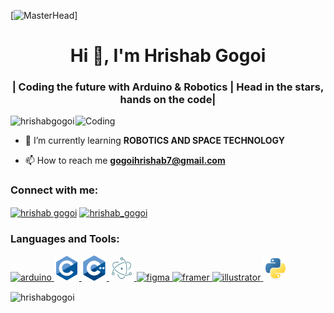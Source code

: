 [![MasterHead](https://camo.githubusercontent.com/64fde10e402d3aaab6bdf83b74dd7275e18ec28ba031fa0fdb0c48990ab963d3/68747470733a2f2f7777772e6368617270656e692e636f6d2f7374617469632f696d616765732f6172726f772d66756e6374696f6e732d696e2d636c6173732d70726f706572746965732d6d696768742d6e6f742d62652d61732d67726561742d61732d77652d7468696e6b2f62616e6e65722e676966)]
<h1 align="center">Hi 👋, I'm Hrishab Gogoi</h1>
<h3 align="center">| Coding the future with Arduino & Robotics | Head in the stars, hands on the code|</h3>
<img align="right" alt="Coding" width="400" src="https://cdn.dribbble.com/users/42048/screenshots/8350927/media/23289b76ac7353ad4f0d0619ce6e9f2d.gif">


<p align="left"> <img src="https://komarev.com/ghpvc/?username=hrishabgogoi&label=Profile%20views&color=0e75b6&style=flat" alt="hrishabgogoi" /> </p>

- 🌱 I’m currently learning **ROBOTICS AND SPACE TECHNOLOGY**

- 📫 How to reach me **gogoihrishab7@gmail.com**

<h3 align="left">Connect with me:</h3>
<p align="left">
<a href="https://linkedin.com/in/hrishab gogoi" target="blank"><img align="center" src="https://raw.githubusercontent.com/rahuldkjain/github-profile-readme-generator/master/src/images/icons/Social/linked-in-alt.svg" alt="hrishab gogoi" height="30" width="40" /></a>
<a href="https://instagram.com/hrishab_gogoi" target="blank"><img align="center" src="https://raw.githubusercontent.com/rahuldkjain/github-profile-readme-generator/master/src/images/icons/Social/instagram.svg" alt="hrishab_gogoi" height="30" width="40" /></a>
</p>

<h3 align="left">Languages and Tools:</h3>
<p align="left"> <a href="https://www.arduino.cc/" target="_blank" rel="noreferrer"> <img src="https://cdn.worldvectorlogo.com/logos/arduino-1.svg" alt="arduino" width="40" height="40"/> </a> <a href="https://www.cprogramming.com/" target="_blank" rel="noreferrer"> <img src="https://raw.githubusercontent.com/devicons/devicon/master/icons/c/c-original.svg" alt="c" width="40" height="40"/> </a> <a href="https://www.w3schools.com/cpp/" target="_blank" rel="noreferrer"> <img src="https://raw.githubusercontent.com/devicons/devicon/master/icons/cplusplus/cplusplus-original.svg" alt="cplusplus" width="40" height="40"/> </a> <a href="https://www.electronjs.org" target="_blank" rel="noreferrer"> <img src="https://raw.githubusercontent.com/devicons/devicon/master/icons/electron/electron-original.svg" alt="electron" width="40" height="40"/> </a> <a href="https://www.figma.com/" target="_blank" rel="noreferrer"> <img src="https://www.vectorlogo.zone/logos/figma/figma-icon.svg" alt="figma" width="40" height="40"/> </a> <a href="https://www.framer.com/" target="_blank" rel="noreferrer"> <img src="https://www.vectorlogo.zone/logos/framer/framer-icon.svg" alt="framer" width="40" height="40"/> </a> <a href="https://www.adobe.com/in/products/illustrator.html" target="_blank" rel="noreferrer"> <img src="https://www.vectorlogo.zone/logos/adobe_illustrator/adobe_illustrator-icon.svg" alt="illustrator" width="40" height="40"/> </a> <a href="https://www.python.org" target="_blank" rel="noreferrer"> <img src="https://raw.githubusercontent.com/devicons/devicon/master/icons/python/python-original.svg" alt="python" width="40" height="40"/> </a> </p>

<p><img align="center" src="https://github-readme-stats.vercel.app/api/top-langs?username=hrishabgogoi&show_icons=true&locale=en&layout=compact" alt="hrishabgogoi" /></p>
